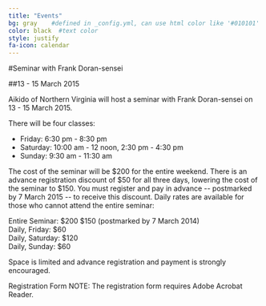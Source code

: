 ```yaml
---
title: "Events"
bg: gray    #defined in _config.yml, can use html color like '#010101'
color: black  #text color
style: justify
fa-icon: calendar
---
```

#Seminar with Frank Doran-sensei

##13 - 15 March 2015

Aikido of Northern Virginia will host a seminar with Frank Doran-sensei on 13 - 15 March 2015. 

There will be four classes:

- Friday: 6:30 pm - 8:30 pm
- Saturday: 10:00 am - 12 noon, 2:30 pm - 4:30 pm
- Sunday: 9:30 am - 11:30 am


The cost of the seminar will be $200 for the entire weekend. There is an advance registration discount of $50 for all three days, lowering the cost of the seminar to $150. You must register and pay in advance -- postmarked by 7 March 2015 -- to receive this discount. Daily rates are available for those who cannot attend the entire seminar:

Entire Seminar: $200		$150 (postmarked by 7 March 2014)  
Daily, Friday: $60  
Daily, Saturday: $120  
Daily, Sunday: $60  


Space is limited and advance registration and payment is strongly encouraged.

Registration Form NOTE: The registration form requires Adobe Acrobat Reader.
